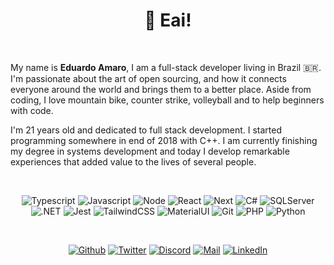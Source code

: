 <h1 align="center">👋 Eai!<img alt="" title="Views" align="right" src="https://komarev.com/ghpvc/?username=eduardo-amaro-maciel&label=&style=flat-square&color=blueviolet" /></h1>

<br />

My name is <b>Eduardo Amaro</b>, I am a full-stack developer living in Brazil 🇧🇷.
I'm passionate about the art of open sourcing, and how it connects everyone around the
world and brings them to a better place. Aside from coding, I love mountain bike, counter
strike, volleyball and to help beginners with code.

I'm 21 years old and dedicated to full stack development. I started programming somewhere in
end of 2018 with C++. I am currently finishing my degree in systems development and today I develop remarkable experiences that added value
to the lives of several people.

<br />

<div align="center">

![Typescript](https://img.shields.io/badge/Typescript-black?style=flat-square&logo=typescript)
![Javascript](https://img.shields.io/badge/Javascript-black?style=flat-square&logo=javascript)
![Node](https://img.shields.io/badge/Node-black?style=flat-square&logo=node.js)
![React](https://img.shields.io/badge/React-black?style=flat-square&logo=react)
![Next](https://img.shields.io/badge/Next-black?style=flat-square&logo=next.js)
![C#](https://img.shields.io/badge/C%23-black?style=flat-square&logo=Csharp&logoColor=purple)
![SQLServer](https://img.shields.io/badge/SQL%20Server-black?style=flat-square&logo=microsoft%20sql%20server&logoColor=red)
![.NET](https://img.shields.io/badge/.NET-black?style=flat-square&logo=dotnet&logoColor=purple)
![Jest](https://img.shields.io/badge/Jest-black?style=flat-square&logo=jest&logoColor=red)
![TailwindCSS](https://img.shields.io/badge/Tailwind%20CSS-black?style=flat-square&logo=tailwind-css)
![MaterialUI](https://img.shields.io/badge/Material%20UI-black?style=flat-square&logo=MUI)
![Git](https://img.shields.io/badge/Git-black?style=flat-square&logo=git)
![PHP](https://img.shields.io/badge/PHP-black?style=flat-square&logo=php)
![Python](https://img.shields.io/badge/Python-black?style=flat-square&logo=python)

</div>
<br />

<div align="center">

[![Github](https://img.shields.io/badge/Github-black?style=flat-square&logo=github)](https://github.com/eduardo-amaro-maciel)
[![Twitter](https://img.shields.io/badge/Twitter-black?style=flat-square&logo=twitter)](https://twitter.com/Edu_04x)
[![Discord](https://img.shields.io/badge/Discord-black?style=flat-square&logo=discord)](https://discordapp.com/users/1126226601181462669)
[![Mail](https://img.shields.io/badge/Mail-black?style=flat-square&logo=gmail)](mailto://eduardo.amaro164@gmail.com)
[![LinkedIn](https://img.shields.io/badge/LinkedIn-black?style=flat-square&logo=linkedIn&logoColor=0073B1)](https://linkedin.com/in/eduardo-amaro-maciel)

</div>
